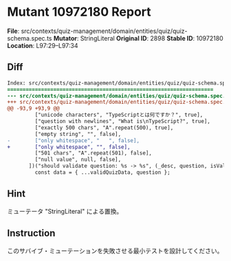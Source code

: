 # Mutant 10972180 Report

**File**: src/contexts/quiz-management/domain/entities/quiz/quiz-schema.spec.ts
**Mutator**: StringLiteral
**Original ID**: 2898
**Stable ID**: 10972180
**Location**: L97:29–L97:34

## Diff

```diff
Index: src/contexts/quiz-management/domain/entities/quiz/quiz-schema.spec.ts
===================================================================
--- src/contexts/quiz-management/domain/entities/quiz/quiz-schema.spec.ts	original
+++ src/contexts/quiz-management/domain/entities/quiz/quiz-schema.spec.ts	mutated #2898
@@ -93,9 +93,9 @@
         ["unicode characters", "TypeScriptとは何ですか？", true],
         ["question with newlines", "What is\nTypeScript?", true],
         ["exactly 500 chars", "A".repeat(500), true],
         ["empty string", "", false],
-        ["only whitespace", "   ", false],
+        ["only whitespace", "", false],
         ["501 chars", "A".repeat(501), false],
         ["null value", null, false],
       ])("should validate question: %s -> %s", (_desc, question, isValid) => {
         const data = { ...validQuizData, question };
```

## Hint

ミューテータ "StringLiteral" による置換。

## Instruction

このサバイブ・ミューテーションを失敗させる最小テストを設計してください。
